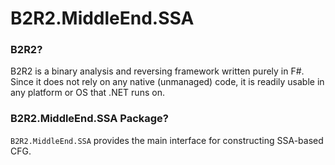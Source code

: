 # B2R2.MiddleEnd.SSA

### B2R2?

B2R2 is a binary analysis and reversing framework written purely in F#. Since it
does not rely on any native (unmanaged) code, it is readily usable in any
platform or OS that .NET runs on.

### B2R2.MiddleEnd.SSA Package?

`B2R2.MiddleEnd.SSA` provides the main interface for constructing SSA-based CFG.
